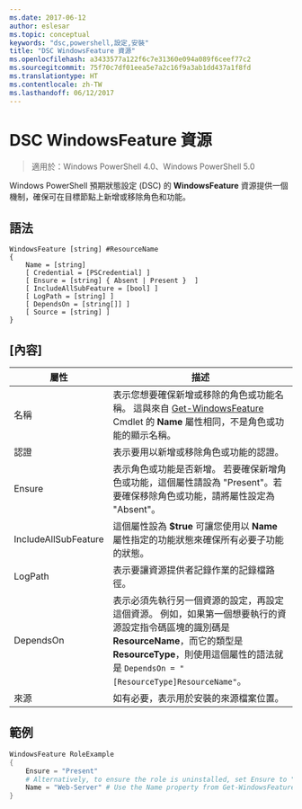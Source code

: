 ```yaml
---
ms.date: 2017-06-12
author: eslesar
ms.topic: conceptual
keywords: "dsc,powershell,設定,安裝"
title: "DSC WindowsFeature 資源"
ms.openlocfilehash: a3433577a122f6c7e31360e094a089f6ceef77c2
ms.sourcegitcommit: 75f70c7df01eea5e7a2c16f9a3ab1dd437a1f8fd
ms.translationtype: HT
ms.contentlocale: zh-TW
ms.lasthandoff: 06/12/2017
---
```

<a id="dsc-windowsfeature-resource" class="xliff"></a>
# DSC WindowsFeature 資源

> 適用於：Windows PowerShell 4.0、Windows PowerShell 5.0

Windows PowerShell 預期狀態設定 (DSC) 的 **WindowsFeature** 資源提供一個機制，確保可在目標節點上新增或移除角色和功能。

<a id="syntax" class="xliff"></a>
## 語法

```
WindowsFeature [string] #ResourceName
{
    Name = [string]
    [ Credential = [PSCredential] ]
    [ Ensure = [string] { Absent | Present }  ]
    [ IncludeAllSubFeature = [bool] ]
    [ LogPath = [string] ]
    [ DependsOn = [string[]] ]
    [ Source = [string] ]
}
```

<a id="properties" class="xliff"></a>
## [內容]

|  屬性  |  描述   | 
|---|---| 
| 名稱| 表示您想要確保新增或移除的角色或功能名稱。 這與來自 [Get-WindowsFeature](https://technet.microsoft.com/en-us/library/jj205469.aspx) Cmdlet 的 __Name__ 屬性相同，不是角色或功能的顯示名稱。| 
| 認證| 表示要用以新增或移除角色或功能的認證。| 
| Ensure| 表示角色或功能是否新增。 若要確保新增角色或功能，這個屬性請設為 "Present"。若要確保移除角色或功能，請將屬性設定為 "Absent"。| 
| IncludeAllSubFeature| 這個屬性設為 __$true__ 可讓您使用以 __Name__ 屬性指定的功能狀態來確保所有必要子功能的狀態。| 
| LogPath| 表示要讓資源提供者記錄作業的記錄檔路徑。| 
| DependsOn| 表示必須先執行另一個資源的設定，再設定這個資源。 例如，如果第一個想要執行的資源設定指令碼區塊的識別碼是 __ResourceName__，而它的類型是 __ResourceType__，則使用這個屬性的語法就是 `DependsOn = "[ResourceType]ResourceName"`。| 
| 來源| 如有必要，表示用於安裝的來源檔案位置。| 

<a id="example" class="xliff"></a>
## 範例
```powershell
WindowsFeature RoleExample
{
    Ensure = "Present" 
    # Alternatively, to ensure the role is uninstalled, set Ensure to "Absent"
    Name = "Web-Server" # Use the Name property from Get-WindowsFeature  
}
```

